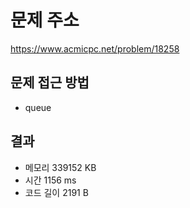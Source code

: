 # 문제 주소
https://www.acmicpc.net/problem/18258

## 문제 접근 방법
* queue

## 결과
- 메모리 339152 KB
- 시간 1156 ms
- 코드 길이 2191 B
